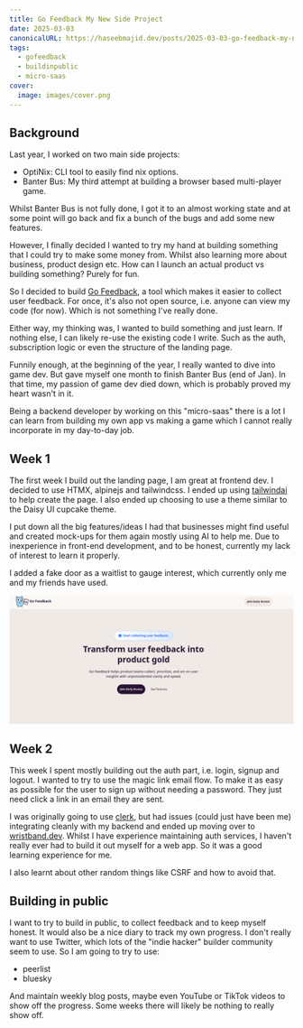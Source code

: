 ```yaml
---
title: Go Feedback My New Side Project
date: 2025-03-03
canonicalURL: https://haseebmajid.dev/posts/2025-03-03-go-feedback-my-new-side-project
tags:
  - gofeedback
  - buildinpublic
  - micro-saas
cover:
  image: images/cover.png
---
```


## Background

Last year, I worked on two main side projects:

- OptiNix: CLI tool to easily find nix options.
- Banter Bus: My third attempt at building a browser based multi-player game.

Whilst Banter Bus is not fully done, I got it to an almost working state and at some point will go back and fix a bunch
of the bugs and add some new features.

However, I finally decided I wanted to try my hand at building something that I could try to make some money from.
Whilst also learning more about business, product design etc. How can I launch an actual product vs building something?
Purely for fun.

So I decided to build [Go Feedback](https://gofeedback.app), a tool which makes it easier to collect user feedback.
For once, it's also not open source, i.e. anyone can view my code (for now). Which is not something I've really
done.

Either way, my thinking was, I wanted to build something and just learn. If nothing else, I can likely re-use the existing
code I write. Such as the auth, subscription logic or even the structure of the landing page.

Funnily enough, at the beginning of the year, I really wanted to dive into game dev. But gave myself one month to finish
Banter Bus (end of Jan). In that time, my passion of game dev died down, which is probably proved my heart wasn't in it.

Being a backend developer by working on this "micro-saas" there is a lot I can learn from building my own app vs
making a game which I cannot really incorporate in my day-to-day job.

## Week 1

The first week I build out the landing page, I am great at frontend dev. I decided to use HTMX, alpinejs and tailwindcss.
I ended up using [tailwindai](https://www.tailwindai.dev/) to help create the page. I also ended up choosing to use
a theme similar to the Daisy UI cupcake theme.

I put down all the big features/ideas I had that businesses might find useful and created mock-ups for them again
mostly using AI to help me. Due to inexperience in front-end development, and to be honest, currently my lack
of interest to learn it properly.

I added a fake door as a waitlist to gauge interest, which currently only me and my friends have used.

![Hero Landing Page](images/hero.png)

## Week 2

This week I spent mostly building out the auth part, i.e. login, signup and logout. I wanted to try to use the magic
link email flow. To make it as easy as possible for the user to sign up without needing a password. They just need
click a link in an email they are sent.

I was originally going to use [clerk](https://clerk.com/), but had issues (could just have been me) integrating cleanly with my backend
and ended up moving over to [wristband.dev](https://www.wristband.dev/). Whilst I have experience maintaining auth
services, I haven't really ever had to build it out myself for a web app. So it was a good learning experience for me.

I also learnt about other random things like CSRF and how to avoid that.

## Building in public

I want to try to build in public, to collect feedback and to keep myself honest. It would also be a nice diary
to track my own progress. I don't really want to use Twitter, which lots of the "indie hacker" builder community
seem to use. So I am going to try to use:

- peerlist
- bluesky

And maintain weekly blog posts, maybe even YouTube or TikTok videos to show off the progress. Some weeks there will likely
be nothing to really show off.


